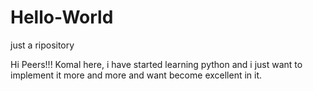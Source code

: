 # Hello-World
just a ripository


Hi Peers!!!
Komal here, i have started learning python and i just want to implement it more and more and want become excellent in it.
